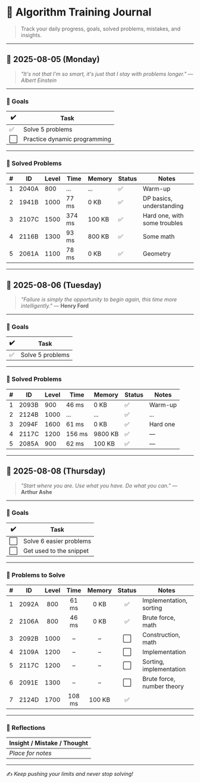 # 📘 Algorithm Training Journal

> Track your daily progress, goals, solved problems, mistakes, and insights.

---

## 📅 2025-08-05 (Monday)

> *"It's not that I'm so smart, it's just that I stay with problems longer."*
> — *Albert Einstein*

---

### 🎯 Goals

| ✔️ | Task                         |
| -- | ---------------------------- |
| ✅  | Solve 5 problems             |
| ⬜  | Practice dynamic programming |

---

### 🧩 Solved Problems

|  # | ID    | Level | Time   | Memory | Status | Notes                        |
| -: | ----- | ----- | ------ | ------ | ------ | ---------------------------- |
|  1 | 2040A | 800   | ...    | ...    | ✅      | Warm-up                      |
|  2 | 1941B | 1000  | 77 ms  | 0 KB   | ✅      | DP basics, understanding     |
|  3 | 2107C | 1500  | 374 ms | 100 KB | ✅      | Hard one, with some troubles |
|  4 | 2116B | 1300  | 93 ms  | 800 KB | ✅      | Some math                    |
|  5 | 2061A | 1100  | 78 ms  | 0 KB   | ✅      | Geometry                     |

---

## 📅 2025-08-06 (Tuesday)

> *"Failure is simply the opportunity to begin again, this time more intelligently."*
> — **Henry Ford**

---

### 🎯 Goals

| ✔️ | Task             |
| -- | ---------------- |
| ✅  | Solve 5 problems |

---

### 🧩 Solved Problems

|  # | ID    | Level | Time   | Memory  | Status | Notes    |
| -: | ----- | ----- | ------ | ------- | ------ | -------- |
|  1 | 2093B | 900   | 46 ms  | 0 KB    | ✅      | Warm-up  |
|  2 | 2124B | 1000  | ...    | ...     | ✅      | ...      |
|  3 | 2094F | 1600  | 61 ms  | 0 KB    | ✅      | Hard one |
|  4 | 2117C | 1200  | 156 ms | 9800 KB | ✅      | —        |
|  5 | 2085A | 900   | 62 ms  | 100 KB  | ✅      | —        |

---

## 📅 2025-08-08 (Thursday)

> *"Start where you are. Use what you have. Do what you can."*
> — **Arthur Ashe**

---

### 🎯 Goals

| ✔️ | Task                    |
| -- | ----------------------- |
| ⬜  | Solve 6 easier problems |
| ⬜  | Get used to the snippet |

---

### 🧩 Problems to Solve

|  # | ID     | Level |  Time | Memory | Status | Notes                      |
| -: | ------ | :---: | :---: | :----: | :----: | -------------------------- |
|  1 | 2092A  |  800  |  61 ms|   0 KB |   ✅   | Implementation, sorting    |
|  2 | 2106A  |  800  |  46 ms|   0 KB |   ✅   | Brute force, math          |
|  3 | 2092B  | 1000  |   –   |    –   |   ⬜   | Construction, math         |
|  4 | 2109A  | 1200  |   –   |    –   |   ⬜   | Implementation             |
|  5 | 2117C  | 1200  |   –   |    –   |   ⬜   | Sorting, implementation    |
|  6 | 2091E  | 1300  |   –   |    –   |   ⬜   | Brute force, number theory |
|  7 | 2124D  | 1700  | 108 ms| 100 KB |   ✅   |                            |

---

### 🧠 Reflections

| Insight / Mistake / Thought |
| --------------------------- |
| *Place for notes*           |

---

✍️ *Keep pushing your limits and never stop solving!*

